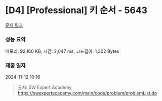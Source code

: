 # [D4] [Professional] 키 순서 - 5643 

[문제 링크](https://swexpertacademy.com/main/code/problem/problemDetail.do?contestProbId=AWXQsLWKd5cDFAUo) 

### 성능 요약

메모리: 92,160 KB, 시간: 2,047 ms, 코드길이: 1,302 Bytes

### 제출 일자

2024-11-12 10:16



> 출처: SW Expert Academy, https://swexpertacademy.com/main/code/problem/problemList.do